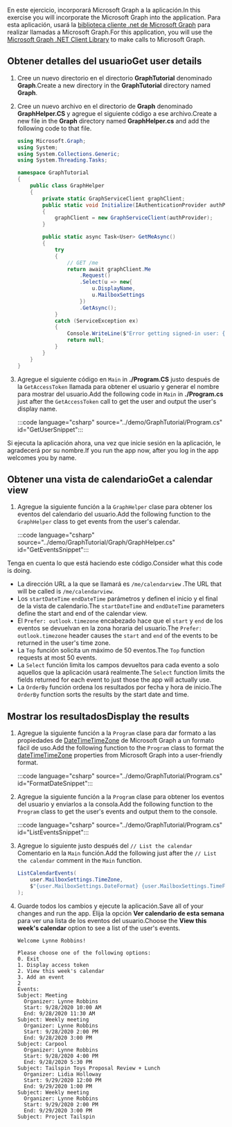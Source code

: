 <!-- markdownlint-disable MD002 MD041 -->

<span data-ttu-id="dd0fd-101">En este ejercicio, incorporará Microsoft Graph a la aplicación.</span><span class="sxs-lookup"><span data-stu-id="dd0fd-101">In this exercise you will incorporate the Microsoft Graph into the application.</span></span> <span data-ttu-id="dd0fd-102">Para esta aplicación, usará la [biblioteca cliente .net de Microsoft Graph](https://github.com/microsoftgraph/msgraph-sdk-dotnet) para realizar llamadas a Microsoft Graph.</span><span class="sxs-lookup"><span data-stu-id="dd0fd-102">For this application, you will use the [Microsoft Graph .NET Client Library](https://github.com/microsoftgraph/msgraph-sdk-dotnet) to make calls to Microsoft Graph.</span></span>

## <a name="get-user-details"></a><span data-ttu-id="dd0fd-103">Obtener detalles del usuario</span><span class="sxs-lookup"><span data-stu-id="dd0fd-103">Get user details</span></span>

1. <span data-ttu-id="dd0fd-104">Cree un nuevo directorio en el directorio **GraphTutorial** denominado **Graph**.</span><span class="sxs-lookup"><span data-stu-id="dd0fd-104">Create a new directory in the **GraphTutorial** directory named **Graph**.</span></span>
1. <span data-ttu-id="dd0fd-105">Cree un nuevo archivo en el directorio de **Graph** denominado **GraphHelper.CS** y agregue el siguiente código a ese archivo.</span><span class="sxs-lookup"><span data-stu-id="dd0fd-105">Create a new file in the **Graph** directory named **GraphHelper.cs** and add the following code to that file.</span></span>

    ```csharp
    using Microsoft.Graph;
    using System;
    using System.Collections.Generic;
    using System.Threading.Tasks;

    namespace GraphTutorial
    {
        public class GraphHelper
        {
            private static GraphServiceClient graphClient;
            public static void Initialize(IAuthenticationProvider authProvider)
            {
                graphClient = new GraphServiceClient(authProvider);
            }

            public static async Task<User> GetMeAsync()
            {
                try
                {
                    // GET /me
                    return await graphClient.Me
                        .Request()
                        .Select(u => new{
                            u.DisplayName,
                            u.MailboxSettings
                        })
                        .GetAsync();
                }
                catch (ServiceException ex)
                {
                    Console.WriteLine($"Error getting signed-in user: {ex.Message}");
                    return null;
                }
            }
        }
    }
    ```

1. <span data-ttu-id="dd0fd-106">Agregue el siguiente código en `Main` in **./Program.CS** justo después de la `GetAccessToken` llamada para obtener el usuario y generar el nombre para mostrar del usuario.</span><span class="sxs-lookup"><span data-stu-id="dd0fd-106">Add the following code in `Main` in **./Program.cs** just after the `GetAccessToken` call to get the user and output the user's display name.</span></span>

    :::code language="csharp" source="../demo/GraphTutorial/Program.cs" id="GetUserSnippet":::

<span data-ttu-id="dd0fd-107">Si ejecuta la aplicación ahora, una vez que inicie sesión en la aplicación, le agradecerá por su nombre.</span><span class="sxs-lookup"><span data-stu-id="dd0fd-107">If you run the app now, after you log in the app welcomes you by name.</span></span>

## <a name="get-a-calendar-view"></a><span data-ttu-id="dd0fd-108">Obtener una vista de calendario</span><span class="sxs-lookup"><span data-stu-id="dd0fd-108">Get a calendar view</span></span>

1. <span data-ttu-id="dd0fd-109">Agregue la siguiente función a la `GraphHelper` clase para obtener los eventos del calendario del usuario.</span><span class="sxs-lookup"><span data-stu-id="dd0fd-109">Add the following function to the `GraphHelper` class to get events from the user's calendar.</span></span>

    :::code language="csharp" source="../demo/GraphTutorial/Graph/GraphHelper.cs" id="GetEventsSnippet":::

<span data-ttu-id="dd0fd-110">Tenga en cuenta lo que está haciendo este código.</span><span class="sxs-lookup"><span data-stu-id="dd0fd-110">Consider what this code is doing.</span></span>

- <span data-ttu-id="dd0fd-111">La dirección URL a la que se llamará es `/me/calendarview` .</span><span class="sxs-lookup"><span data-stu-id="dd0fd-111">The URL that will be called is `/me/calendarview`.</span></span>
- <span data-ttu-id="dd0fd-112">Los `startDateTime` `endDateTime` parámetros y definen el inicio y el final de la vista de calendario.</span><span class="sxs-lookup"><span data-stu-id="dd0fd-112">The `startDateTime` and `endDateTime` parameters define the start and end of the calendar view.</span></span>
- <span data-ttu-id="dd0fd-113">El `Prefer: outlook.timezone` encabezado hace que el `start` y `end` de los eventos se devuelvan en la zona horaria del usuario.</span><span class="sxs-lookup"><span data-stu-id="dd0fd-113">The `Prefer: outlook.timezone` header causes the `start` and `end` of the events to be returned in the user's time zone.</span></span>
- <span data-ttu-id="dd0fd-114">La `Top` función solicita un máximo de 50 eventos.</span><span class="sxs-lookup"><span data-stu-id="dd0fd-114">The `Top` function requests at most 50 events.</span></span>
- <span data-ttu-id="dd0fd-115">La `Select` función limita los campos devueltos para cada evento a solo aquellos que la aplicación usará realmente.</span><span class="sxs-lookup"><span data-stu-id="dd0fd-115">The `Select` function limits the fields returned for each event to just those the app will actually use.</span></span>
- <span data-ttu-id="dd0fd-116">La `OrderBy` función ordena los resultados por fecha y hora de inicio.</span><span class="sxs-lookup"><span data-stu-id="dd0fd-116">The `OrderBy` function sorts the results by the start date and time.</span></span>

## <a name="display-the-results"></a><span data-ttu-id="dd0fd-117">Mostrar los resultados</span><span class="sxs-lookup"><span data-stu-id="dd0fd-117">Display the results</span></span>

1. <span data-ttu-id="dd0fd-118">Agregue la siguiente función a la `Program` clase para dar formato a las propiedades de [DateTimeTimeZone](/graph/api/resources/datetimetimezone?view=graph-rest-1.0) de Microsoft Graph a un formato fácil de uso.</span><span class="sxs-lookup"><span data-stu-id="dd0fd-118">Add the following function to the `Program` class to format the [dateTimeTimeZone](/graph/api/resources/datetimetimezone?view=graph-rest-1.0) properties from Microsoft Graph into a user-friendly format.</span></span>

    :::code language="csharp" source="../demo/GraphTutorial/Program.cs" id="FormatDateSnippet":::

1. <span data-ttu-id="dd0fd-119">Agregue la siguiente función a la `Program` clase para obtener los eventos del usuario y enviarlos a la consola.</span><span class="sxs-lookup"><span data-stu-id="dd0fd-119">Add the following function to the `Program` class to get the user's events and output them to the console.</span></span>

    :::code language="csharp" source="../demo/GraphTutorial/Program.cs" id="ListEventsSnippet":::

1. <span data-ttu-id="dd0fd-120">Agregue lo siguiente justo después del `// List the calendar` Comentario en la `Main` función.</span><span class="sxs-lookup"><span data-stu-id="dd0fd-120">Add the following just after the `// List the calendar` comment in the `Main` function.</span></span>

    ```csharp
    ListCalendarEvents(
        user.MailboxSettings.TimeZone,
        $"{user.MailboxSettings.DateFormat} {user.MailboxSettings.TimeFormat}"
    );
    ```

1. <span data-ttu-id="dd0fd-121">Guarde todos los cambios y ejecute la aplicación.</span><span class="sxs-lookup"><span data-stu-id="dd0fd-121">Save all of your changes and run the app.</span></span> <span data-ttu-id="dd0fd-122">Elija la opción **Ver calendario de esta semana** para ver una lista de los eventos del usuario.</span><span class="sxs-lookup"><span data-stu-id="dd0fd-122">Choose the **View this week's calendar** option to see a list of the user's events.</span></span>

    ```Shell
    Welcome Lynne Robbins!

    Please choose one of the following options:
    0. Exit
    1. Display access token
    2. View this week's calendar
    3. Add an event
    2
    Events:
    Subject: Meeting
      Organizer: Lynne Robbins
      Start: 9/28/2020 10:00 AM
      End: 9/28/2020 11:30 AM
    Subject: Weekly meeting
      Organizer: Lynne Robbins
      Start: 9/28/2020 2:00 PM
      End: 9/28/2020 3:00 PM
    Subject: Carpool
      Organizer: Lynne Robbins
      Start: 9/28/2020 4:00 PM
      End: 9/28/2020 5:30 PM
    Subject: Tailspin Toys Proposal Review + Lunch
      Organizer: Lidia Holloway
      Start: 9/29/2020 12:00 PM
      End: 9/29/2020 1:00 PM
    Subject: Weekly meeting
      Organizer: Lynne Robbins
      Start: 9/29/2020 2:00 PM
      End: 9/29/2020 3:00 PM
    Subject: Project Tailspin
    ```
